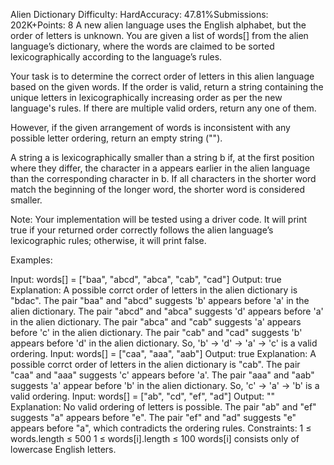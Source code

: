 Alien Dictionary
Difficulty: HardAccuracy: 47.81%Submissions: 202K+Points: 8
A new alien language uses the English alphabet, but the order of letters is unknown. You are given a list of words[] from the alien language’s dictionary, where the words are claimed to be sorted lexicographically according to the language’s rules.

Your task is to determine the correct order of letters in this alien language based on the given words. If the order is valid, return a string containing the unique letters in lexicographically increasing order as per the new language's rules. If there are multiple valid orders, return any one of them.

However, if the given arrangement of words is inconsistent with any possible letter ordering, return an empty string ("").

A string a is lexicographically smaller than a string b if, at the first position where they differ, the character in a appears earlier in the alien language than the corresponding character in b. If all characters in the shorter word match the beginning of the longer word, the shorter word is considered smaller.

Note: Your implementation will be tested using a driver code. It will print true if your returned order correctly follows the alien language’s lexicographic rules; otherwise, it will print false.

Examples:

Input: words[] = ["baa", "abcd", "abca", "cab", "cad"]
Output: true
Explanation: A possible corrct order of letters in the alien dictionary is "bdac".
The pair "baa" and "abcd" suggests 'b' appears before 'a' in the alien dictionary.
The pair "abcd" and "abca" suggests 'd' appears before 'a' in the alien dictionary.
The pair "abca" and "cab" suggests 'a' appears before 'c' in the alien dictionary.
The pair "cab" and "cad" suggests 'b' appears before 'd' in the alien dictionary.
So, 'b' → 'd' → 'a' → 'c' is a valid ordering.
Input: words[] = ["caa", "aaa", "aab"]
Output: true
Explanation: A possible corrct order of letters in the alien dictionary is "cab".
The pair "caa" and "aaa" suggests 'c' appears before 'a'.
The pair "aaa" and "aab" suggests 'a' appear before 'b' in the alien dictionary. 
So, 'c' → 'a' → 'b' is a valid ordering.
Input: words[] = ["ab", "cd", "ef", "ad"]
Output: ""
Explanation: No valid ordering of letters is possible.
The pair "ab" and "ef" suggests "a" appears before "e".
The pair "ef" and "ad" suggests "e" appears before "a", which contradicts the ordering rules.
Constraints:
1 ≤ words.length ≤ 500
1 ≤ words[i].length ≤ 100
words[i] consists only of lowercase English letters.

